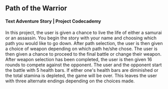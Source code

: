 ## Path of the Warrior
#### Text Adventure Story | Project Codecademy 

In this project, the user is given a chance to live the life of either a samurai or an assassin. You begin the story with your name and choosing which path you would like to go down. After path selection, the user is then given a choice of weapon depending on which path he/she chose. The user is then given a chance to proceed to the final battle or change their weapon. After weapon selection has been completed, the user is then given 16 rounds to compete against the opponent. The user and the opponent start the battle with 5 health bars. If either one's health bars are diminished or the total stamina is depleted, the game will be over. This leaves the user with three alternate endings depending on the choices made. 
